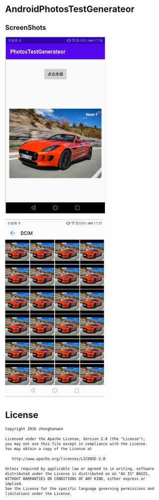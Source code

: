 # AndroidPhotosTestGenerateor

## ScreenShots
![](https://github.com/zhonghanwen/AndroidPhotosTestGenerateor/blob/master/ScreenShots/WX20200615-173858.png)

![](https://github.com/zhonghanwen/AndroidPhotosTestGenerateor/blob/master/ScreenShots/WX20200615-173821.png)



# License

    Copyright 2016 zhonghanwen
    
    Licensed under the Apache License, Version 2.0 (the "License");
    you may not use this file except in compliance with the License.
    You may obtain a copy of the License at
    
       http://www.apache.org/licenses/LICENSE-2.0
    
    Unless required by applicable law or agreed to in writing, software
    distributed under the License is distributed on an "AS IS" BASIS,
    WITHOUT WARRANTIES OR CONDITIONS OF ANY KIND, either express or implied.
    See the License for the specific language governing permissions and
    limitations under the License.

